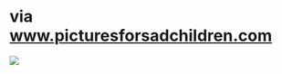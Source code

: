<!--
id: 51007415
link: http://tumblr.atmos.org/post/51007415/via-www-picturesforsadchildren-com
slug: via-www-picturesforsadchildren-com
date: Sat Sep 20 2008 10:53:58 GMT-0700 (PDT)
publish: 2008-09-020
tags: 
title: via www.picturesforsadchildren.com
-->


via www.picturesforsadchildren.com
==================================

![](http://25.media.tumblr.com/ZyX8Upfyne433x163XQd8KApo1_500.gif)

